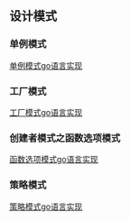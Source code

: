 ## 设计模式

### 单例模式
[单例模式go语言实现](./singleton.go)

### 工厂模式
[工厂模式go语言实现](./factory.go)

### 创建者模式之函数选项模式
[函数选项模式go语言实现](./option.go)

### 策略模式
[策略模式go语言实现](./stragegy.go)



